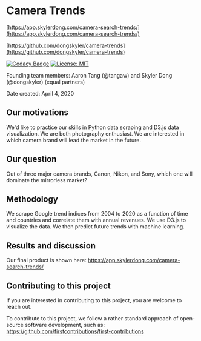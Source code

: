 # Camera Trends

[https://app.skylerdong.com/camera-search-trends/](https://app.skylerdong.com/camera-search-trends/)

[https://github.com/dongskyler/camera-trends](https://github.com/dongskyler/camera-trends)

[![Codacy Badge](https://api.codacy.com/project/badge/Grade/7c69ad21db9145c29fc68abd5495727b)](https://www.codacy.com/manual/dongskyler/camera-trends?utm_source=github.com&amp;utm_medium=referral&amp;utm_content=dongskyler/camera-trends&amp;utm_campaign=Badge_Grade)
[![License: MIT](https://img.shields.io/badge/License-MIT-yellow.svg)](https://opensource.org/licenses/MIT)

Founding team members: Aaron Tang (@tangaw) and Skyler Dong (@dongskyler)
(equal partners)

Date created: April 4, 2020

## Our motivations
We'd like to practice our skills in Python data scraping and D3.js
data visualization. We are both photography enthusiast. We are interested
in which camera brand will lead the market in the future.

## Our question
Out of three major camera brands, Canon, Nikon, and Sony, which one
will dominate the mirrorless market?

## Methodology
We scrape Google trend indices from 2004 to 2020 as a function of
time and countries and correlate them with annual revenues. We use
D3.js to visualize the data. We then predict future trends with
machine learning.

## Results and discussion
Our final product is shown here:
https://app.skylerdong.com/camera-search-trends/

## Contributing to this project
If you are interested in contributing to this project, you are welcome
to reach out.

To contribute to this project, we follow a rather standard approach of
open-source software development, such as:
https://github.com/firstcontributions/first-contributions
